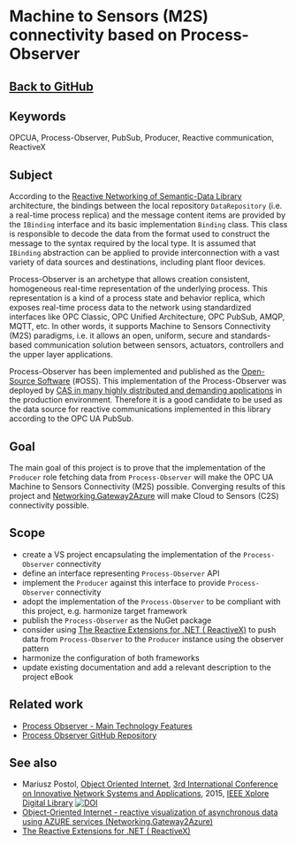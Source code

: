 # Machine to Sensors (M2S) connectivity based on Process-Observer

## [Back to GitHub](https://github.com/mpostol/OPC-UA-OOI)

## Keywords

OPCUA, Process-Observer, PubSub, Producer, Reactive communication, ReactiveX

## Subject

According to the [Reactive Networking of Semantic-Data Library](https://commsvr.gitbook.io/ooi/reactive-communication/semanticdata) architecture, the bindings between the local repository `DataRepository` (i.e. a real-time process replica) and the message content items are provided by the `IBinding` interface and its basic implementation `Binding` class. This class is responsible to decode the data from the format used to construct the message to the syntax required by the local type. It is assumed that `IBinding` abstraction can be applied to provide interconnection with a vast variety of data sources and destinations, including plant floor devices.

Process-Observer is an archetype that allows creation consistent, homogeneous real-time representation of the underlying process. This representation is a kind of a process state and behavior replica, which exposes real-time process data to the network using standardized interfaces like OPC Classic, OPC Unified Architecture, OPC PubSub, AMQP, MQTT, etc. In other words, it supports Machine to Sensors Connectivity (M2S) paradigms, i.e. it allows an open, uniform, secure and standards-based communication solution between sensors, actuators, controllers and the upper layer applications.

Process-Observer has been implemented and published as the [Open-Source Software](https://github.com/mpostol/ProcessObserver) \(\#OSS\). This implementation of the Process-Observer was deployed by [CAS in many highly distributed and demanding applications][OOI] in the production environment. Therefore it is a good candidate to be used as the data source for reactive communications implemented in this library according to the OPC UA PubSub.

## Goal

The main goal of this project is to prove that the implementation of the `Producer` role fetching data from `Process-Observer` will make the OPC UA Machine to Sensors Connectivity (M2S) possible. Converging results of this project and [Networking.Gateway2Azure][Networking.Gateway2Azure] will make Cloud to Sensors (C2S) connectivity possible.

## Scope

- create a VS project encapsulating the implementation of the `Process-Observer` connectivity
- define an interface representing `Process-Observer` API
- implement the `Producer` against this interface to provide `Process-Observer` connectivity
- adopt the implementation of the `Process-Observer` to be compliant with this project, e.g. harmonize target framework
- publish the `Process-Observer` as the NuGet package
- consider using [The Reactive Extensions for .NET \( ReactiveX\)][ReactiveX] to push data from `Process-Observer` to the `Producer` instance using the observer pattern
- harmonize the configuration of both frameworks
- update existing documentation and add a relevant description to the project eBook

## Related work

- [Process Observer - Main Technology Features](https://commsvr-com.github.io/Documentation/CommServer)
- [Process Observer GitHub Repository][PO]

## See also

- Mariusz Postol, [Object Oriented Internet][OOI], [3rd International Conference on Innovative Network Systems and Applications](https://fedcsis.org/2015/inetsapp), 2015, [IEEE Xplore Digital Library][OOI] [![DOI](https://img.shields.io/badge/DOI-10.15439%2F2015F160-blue)](https://fedcsis.org/proceedings/2015/pliks/160.pdf)
- [Object-Oriented Internet - reactive visualization of asynchronous data using AZURE services \(Networking.Gateway2Azure\)][Networking.Gateway2Azure]
- [The Reactive Extensions for .NET \( ReactiveX\)][ReactiveX]

[OOI]:https://ieeexplore.ieee.org/abstract/document/7321562
[PO]:https://github.com/mpostol/ProcessObserver
[Networking.Gateway2Azure]:https://github.com/mpostol/OPC-UA-OOI/projects/15
[ReactiveX]:http://reactivex.io/
